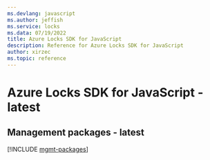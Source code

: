 ```yaml
---
ms.devlang: javascript
ms.author: jeffish
ms.service: locks
ms.data: 07/19/2022
title: Azure Locks SDK for JavaScript
description: Reference for Azure Locks SDK for JavaScript
author: xirzec
ms.topic: reference
---
```

# Azure Locks SDK for JavaScript - latest

## Management packages - latest
[!INCLUDE [mgmt-packages](locks-mgmt-index.md)]
